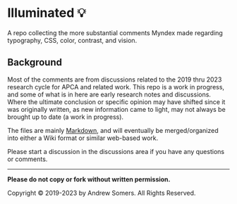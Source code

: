 # Illuminated 💡
A repo collecting the more substantial comments Myndex made regarding typography, CSS, color, contrast, and vision.

## Background
Most of the comments are from discussions related to the 2019 thru 2023 research cycle for APCA and related work. This repo is a work in progress, and some of what is in here are early research notes and discussions. Where the ultimate conclusion or specific opinion may have shifted since it was originally written, as new information came to light, may not always be brought up to date (a work in progress).

The files are mainly [Markdown][1], and will eventually be merged/organized into either a Wiki format or similar web-based work.

Please start a discussion in the discussions area if you have any questions or comments.

-----
**Please do not copy or fork without written permission.**

Copyright © 2019-2023 by Andrew Somers. All Rights Reserved.       

[1]: https://gist.github.com/Myndex/5140d6fe98519bb15c503c490e713233#file-githubflavoredmarkdown-md
